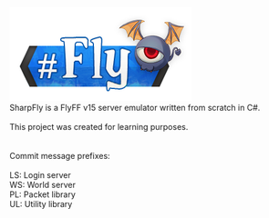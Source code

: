 ![SharpFly Logo](https://github.com/Kaev/SharpFly/raw/master/SharpFly/Images/SharpFly-Logo.png)<br>
SharpFly is a FlyFF v15 server emulator written from scratch in C#.<br>
<br>
This project was created for learning purposes.<br>
<br>
<br>
Commit message prefixes:<br>
<br>
LS: Login server<br>
WS: World server<br>
PL: Packet library<br>
UL: Utility library<br>
<br>